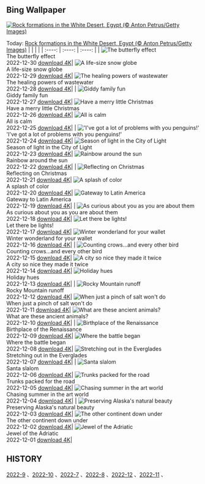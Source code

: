 ## Bing Wallpaper
[![Rock formations in the White Desert, Egypt (© Anton Petrus/Getty Images)](https://cn.bing.com/th?id=OHR.ChalkRock_EN-US3353441410_UHD.jpg&w=1000)](https://cn.bing.com/th?id=OHR.ChalkRock_EN-US3353441410_UHD.jpg&pid=hp&w=3840&h=2160&rs=1&c=4)

Today: [Rock formations in the White Desert, Egypt (© Anton Petrus/Getty Images)](https://cn.bing.com/th?id=OHR.ChalkRock_EN-US3353441410_UHD.jpg&pid=hp&w=3840&h=2160&rs=1&c=4)
  |      |      |      |
| :----: | :----: | :----: |
| ![The butterfly effect](https://cn.bing.com/th?id=OHR.ButterflyEffect_EN-US4238684091_UHD.jpg&pid=hp&w=384&h=216&rs=1&c=4) <br/> The butterfly effect <br/> 2022-12-30  [download 4K](https://cn.bing.com/th?id=OHR.ButterflyEffect_EN-US4238684091_UHD.jpg&pid=hp&w=3840&h=2160&rs=1&c=4)| ![A life-size snow globe](https://cn.bing.com/th?id=OHR.ChiesaBianca_EN-US6649530996_UHD.jpg&pid=hp&w=384&h=216&rs=1&c=4) <br/> A life-size snow globe <br/> 2022-12-29  [download 4K](https://cn.bing.com/th?id=OHR.ChiesaBianca_EN-US6649530996_UHD.jpg&pid=hp&w=3840&h=2160&rs=1&c=4)| ![The healing powers of wastewater](https://cn.bing.com/th?id=OHR.BlueLagoon_EN-US6577382520_UHD.jpg&pid=hp&w=384&h=216&rs=1&c=4) <br/> The healing powers of wastewater <br/> 2022-12-28  [download 4K](https://cn.bing.com/th?id=OHR.BlueLagoon_EN-US6577382520_UHD.jpg&pid=hp&w=3840&h=2160&rs=1&c=4)|
| ![Giddy family fun](https://cn.bing.com/th?id=OHR.BeverleyWestwood_EN-US6464100653_UHD.jpg&pid=hp&w=384&h=216&rs=1&c=4) <br/> Giddy family fun <br/> 2022-12-27  [download 4K](https://cn.bing.com/th?id=OHR.BeverleyWestwood_EN-US6464100653_UHD.jpg&pid=hp&w=3840&h=2160&rs=1&c=4)| ![Have a merry little Christmas](https://cn.bing.com/th?id=OHR.ChristmasSouvenir_EN-US6355954352_UHD.jpg&pid=hp&w=384&h=216&rs=1&c=4) <br/> Have a merry little Christmas <br/> 2022-12-26  [download 4K](https://cn.bing.com/th?id=OHR.ChristmasSouvenir_EN-US6355954352_UHD.jpg&pid=hp&w=3840&h=2160&rs=1&c=4)| ![All is calm](https://cn.bing.com/th?id=OHR.AmalgaTree_EN-US6271369167_UHD.jpg&pid=hp&w=384&h=216&rs=1&c=4) <br/> All is calm <br/> 2022-12-25  [download 4K](https://cn.bing.com/th?id=OHR.AmalgaTree_EN-US6271369167_UHD.jpg&pid=hp&w=3840&h=2160&rs=1&c=4)|
| !['I've got a lot of problems with you penguins!'](https://cn.bing.com/th?id=OHR.GentooGrievances_EN-US6133793039_UHD.jpg&pid=hp&w=384&h=216&rs=1&c=4) <br/> 'I've got a lot of problems with you penguins!' <br/> 2022-12-24  [download 4K](https://cn.bing.com/th?id=OHR.GentooGrievances_EN-US6133793039_UHD.jpg&pid=hp&w=3840&h=2160&rs=1&c=4)| ![Season of light in the City of Light](https://cn.bing.com/th?id=OHR.TreeGaleriesLafayette_EN-US9731347729_UHD.jpg&pid=hp&w=384&h=216&rs=1&c=4) <br/> Season of light in the City of Light <br/> 2022-12-23  [download 4K](https://cn.bing.com/th?id=OHR.TreeGaleriesLafayette_EN-US9731347729_UHD.jpg&pid=hp&w=3840&h=2160&rs=1&c=4)| ![Rainbow around the sun](https://cn.bing.com/th?id=OHR.SolarHalo_EN-US5994527098_UHD.jpg&pid=hp&w=384&h=216&rs=1&c=4) <br/> Rainbow around the sun <br/> 2022-12-22  [download 4K](https://cn.bing.com/th?id=OHR.SolarHalo_EN-US5994527098_UHD.jpg&pid=hp&w=3840&h=2160&rs=1&c=4)|
| ![Reflecting on Christmas](https://cn.bing.com/th?id=OHR.PalaceBelvedere_EN-US5817237970_UHD.jpg&pid=hp&w=384&h=216&rs=1&c=4) <br/> Reflecting on Christmas <br/> 2022-12-21  [download 4K](https://cn.bing.com/th?id=OHR.PalaceBelvedere_EN-US5817237970_UHD.jpg&pid=hp&w=3840&h=2160&rs=1&c=4)| ![A splash of color](https://cn.bing.com/th?id=OHR.WinterberryBush_EN-US5722169778_UHD.jpg&pid=hp&w=384&h=216&rs=1&c=4) <br/> A splash of color <br/> 2022-12-20  [download 4K](https://cn.bing.com/th?id=OHR.WinterberryBush_EN-US5722169778_UHD.jpg&pid=hp&w=3840&h=2160&rs=1&c=4)| ![Gateway to Latin America](https://cn.bing.com/th?id=OHR.SouthBeach_EN-US5638482869_UHD.jpg&pid=hp&w=384&h=216&rs=1&c=4) <br/> Gateway to Latin America <br/> 2022-12-19  [download 4K](https://cn.bing.com/th?id=OHR.SouthBeach_EN-US5638482869_UHD.jpg&pid=hp&w=3840&h=2160&rs=1&c=4)|
| ![As curious about you as you are about them](https://cn.bing.com/th?id=OHR.GlacierGoats_EN-US5564943350_UHD.jpg&pid=hp&w=384&h=216&rs=1&c=4) <br/> As curious about you as you are about them <br/> 2022-12-18  [download 4K](https://cn.bing.com/th?id=OHR.GlacierGoats_EN-US5564943350_UHD.jpg&pid=hp&w=3840&h=2160&rs=1&c=4)| ![Let there be lights!](https://cn.bing.com/th?id=OHR.AtlantaLights_EN-US5495340965_UHD.jpg&pid=hp&w=384&h=216&rs=1&c=4) <br/> Let there be lights! <br/> 2022-12-17  [download 4K](https://cn.bing.com/th?id=OHR.AtlantaLights_EN-US5495340965_UHD.jpg&pid=hp&w=3840&h=2160&rs=1&c=4)| ![Winter wonderland for your wallet](https://cn.bing.com/th?id=OHR.Borovets_EN-US3037571286_UHD.jpg&pid=hp&w=384&h=216&rs=1&c=4) <br/> Winter wonderland for your wallet <br/> 2022-12-16  [download 4K](https://cn.bing.com/th?id=OHR.Borovets_EN-US3037571286_UHD.jpg&pid=hp&w=3840&h=2160&rs=1&c=4)|
| ![Counting crows...and every other bird](https://cn.bing.com/th?id=OHR.GildedFlicker_EN-US2911251361_UHD.jpg&pid=hp&w=384&h=216&rs=1&c=4) <br/> Counting crows...and every other bird <br/> 2022-12-15  [download 4K](https://cn.bing.com/th?id=OHR.GildedFlicker_EN-US2911251361_UHD.jpg&pid=hp&w=3840&h=2160&rs=1&c=4)| ![A city so nice they made it twice](https://cn.bing.com/th?id=OHR.InstagramHallstatt_EN-US2608371794_UHD.jpg&pid=hp&w=384&h=216&rs=1&c=4) <br/> A city so nice they made it twice <br/> 2022-12-14  [download 4K](https://cn.bing.com/th?id=OHR.InstagramHallstatt_EN-US2608371794_UHD.jpg&pid=hp&w=3840&h=2160&rs=1&c=4)| ![Holiday hues](https://cn.bing.com/th?id=OHR.PoinsettiaDay_EN-US2361694439_UHD.jpg&pid=hp&w=384&h=216&rs=1&c=4) <br/> Holiday hues <br/> 2022-12-13  [download 4K](https://cn.bing.com/th?id=OHR.PoinsettiaDay_EN-US2361694439_UHD.jpg&pid=hp&w=3840&h=2160&rs=1&c=4)|
| ![Rocky Mountain runoff](https://cn.bing.com/th?id=OHR.TangleCreekFalls_EN-US2231198096_UHD.jpg&pid=hp&w=384&h=216&rs=1&c=4) <br/> Rocky Mountain runoff <br/> 2022-12-12  [download 4K](https://cn.bing.com/th?id=OHR.TangleCreekFalls_EN-US2231198096_UHD.jpg&pid=hp&w=3840&h=2160&rs=1&c=4)| ![When just a pinch of salt won't do](https://cn.bing.com/th?id=OHR.SaltDesert_EN-US2123050087_UHD.jpg&pid=hp&w=384&h=216&rs=1&c=4) <br/> When just a pinch of salt won't do <br/> 2022-12-11  [download 4K](https://cn.bing.com/th?id=OHR.SaltDesert_EN-US2123050087_UHD.jpg&pid=hp&w=3840&h=2160&rs=1&c=4)| ![What are these ancient animals?](https://cn.bing.com/th?id=OHR.NorwayMuskox_EN-US1914627688_UHD.jpg&pid=hp&w=384&h=216&rs=1&c=4) <br/> What are these ancient animals? <br/> 2022-12-10  [download 4K](https://cn.bing.com/th?id=OHR.NorwayMuskox_EN-US1914627688_UHD.jpg&pid=hp&w=3840&h=2160&rs=1&c=4)|
| ![Birthplace of the Renaissance](https://cn.bing.com/th?id=OHR.FlorenceAerial_EN-US1751882328_UHD.jpg&pid=hp&w=384&h=216&rs=1&c=4) <br/> Birthplace of the Renaissance <br/> 2022-12-09  [download 4K](https://cn.bing.com/th?id=OHR.FlorenceAerial_EN-US1751882328_UHD.jpg&pid=hp&w=3840&h=2160&rs=1&c=4)| ![Where the battle began](https://cn.bing.com/th?id=OHR.KaneoheHI_EN-US1621373073_UHD.jpg&pid=hp&w=384&h=216&rs=1&c=4) <br/> Where the battle began <br/> 2022-12-08  [download 4K](https://cn.bing.com/th?id=OHR.KaneoheHI_EN-US1621373073_UHD.jpg&pid=hp&w=3840&h=2160&rs=1&c=4)| ![Stretching out in the Everglades](https://cn.bing.com/th?id=OHR.GreatEgret_EN-US1489292796_UHD.jpg&pid=hp&w=384&h=216&rs=1&c=4) <br/> Stretching out in the Everglades <br/> 2022-12-07  [download 4K](https://cn.bing.com/th?id=OHR.GreatEgret_EN-US1489292796_UHD.jpg&pid=hp&w=3840&h=2160&rs=1&c=4)|
| ![Santa slalom](https://cn.bing.com/th?id=OHR.StNick_EN-US1370158441_UHD.jpg&pid=hp&w=384&h=216&rs=1&c=4) <br/> Santa slalom <br/> 2022-12-06  [download 4K](https://cn.bing.com/th?id=OHR.StNick_EN-US1370158441_UHD.jpg&pid=hp&w=3840&h=2160&rs=1&c=4)| ![Trunks packed for the road](https://cn.bing.com/th?id=OHR.KilimanjaroElephants_EN-US1249382486_UHD.jpg&pid=hp&w=384&h=216&rs=1&c=4) <br/> Trunks packed for the road <br/> 2022-12-05  [download 4K](https://cn.bing.com/th?id=OHR.KilimanjaroElephants_EN-US1249382486_UHD.jpg&pid=hp&w=3840&h=2160&rs=1&c=4)| ![Chasing summer in the art world](https://cn.bing.com/th?id=OHR.MiamiDT_EN-US0878462019_UHD.jpg&pid=hp&w=384&h=216&rs=1&c=4) <br/> Chasing summer in the art world <br/> 2022-12-04  [download 4K](https://cn.bing.com/th?id=OHR.MiamiDT_EN-US0878462019_UHD.jpg&pid=hp&w=3840&h=2160&rs=1&c=4)|
| ![Preserving Alaska's natural beauty](https://cn.bing.com/th?id=OHR.BraidedRiverDelta_EN-US0693594934_UHD.jpg&pid=hp&w=384&h=216&rs=1&c=4) <br/> Preserving Alaska's natural beauty <br/> 2022-12-03  [download 4K](https://cn.bing.com/th?id=OHR.BraidedRiverDelta_EN-US0693594934_UHD.jpg&pid=hp&w=3840&h=2160&rs=1&c=4)| ![The other continent down under](https://cn.bing.com/th?id=OHR.AntarcticaDay_EN-US9921573438_UHD.jpg&pid=hp&w=384&h=216&rs=1&c=4) <br/> The other continent down under <br/> 2022-12-02  [download 4K](https://cn.bing.com/th?id=OHR.AntarcticaDay_EN-US9921573438_UHD.jpg&pid=hp&w=3840&h=2160&rs=1&c=4)| ![Jewel of the Adriatic](https://cn.bing.com/th?id=OHR.RovinjCroatia_EN-US9834093615_UHD.jpg&pid=hp&w=384&h=216&rs=1&c=4) <br/> Jewel of the Adriatic <br/> 2022-12-01  [download 4K](https://cn.bing.com/th?id=OHR.RovinjCroatia_EN-US9834093615_UHD.jpg&pid=hp&w=3840&h=2160&rs=1&c=4)|

  
  ## HISTORY
  [2022-9](https://github.com/Underglaze-Blue/bingwallpaper/tree/main/archive/2022-9/) 、[2022-10](https://github.com/Underglaze-Blue/bingwallpaper/tree/main/archive/2022-10/) 、[2022-7](https://github.com/Underglaze-Blue/bingwallpaper/tree/main/archive/2022-7/) 、[2022-8](https://github.com/Underglaze-Blue/bingwallpaper/tree/main/archive/2022-8/) 、[2022-12](https://github.com/Underglaze-Blue/bingwallpaper/tree/main/archive/2022-12/) 、[2022-11](https://github.com/Underglaze-Blue/bingwallpaper/tree/main/archive/2022-11/) 、